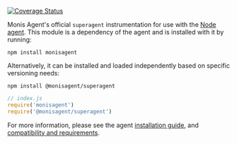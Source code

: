[![Coverage Status](https://coveralls.io/repos/github/monisagent/node-monisagent-superagent/badge.svg?branch=master)](https://coveralls.io/github/monisagent/node-monisagent-superagent?branch=master)

Monis Agent's official `superagent` instrumentation for use with the
[Node agent](https://github.com/Cryptoking28/monisagent). This module is a
dependency of the agent and is installed with it by running:

```
npm install monisagent
```

Alternatively, it can be installed and loaded independently based on specific
versioning needs:
```
npm install @monisagent/superagent
```
```js
// index.js
require('monisagent')
require('@monisagent/superagent')
```

For more information, please see the agent
[installation guide](https://docs.monisagent.com/docs/agents/nodejs-agent/installation-configuration/install-nodejs-agent),
and [compatibility and requirements](https://docs.monisagent.com/docs/agents/nodejs-agent/getting-started/compatibility-requirements-nodejs-agent).
